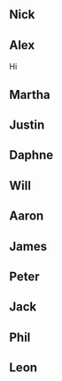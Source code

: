Nick
--------------------



Alex
--------------------
Hi


Martha
--------------------



Justin
--------------------



Daphne
--------------------



Will
--------------------



Aaron
--------------------



James
--------------------



Peter
--------------------



Jack
--------------------



Phil
--------------------



Leon
--------------------

